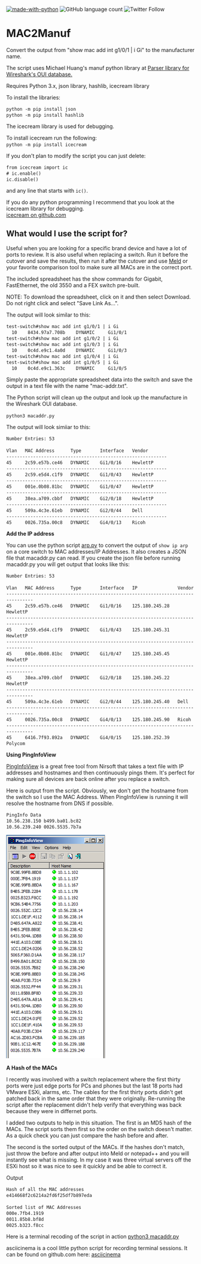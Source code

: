 [![made-with-python](https://img.shields.io/badge/Made%20with-Python-1f425f.svg)](https://www.python.org/)
![GitHub language count](https://img.shields.io/github/languages/count/rikosintie/nmap-python)
![Twitter Follow](https://img.shields.io/twitter/follow/rikosintie?style=social)

# MAC2Manuf
Convert the output from "show mac add int g1/0/1 | i Gi" to the manufacturer name.

The script uses Michael Huang's manuf python library at [Parser library for Wireshark's OUI database.](https://github.com/coolbho3k/manuf)

Requires Python 3.x, json library, hashlib, icecream library

To install the libraries:

```
python -m pip install json
python -m pip install hashlib
```

The icecream library is used for debugging. 

To install icecream run the following:  
`python -m pip install icecream`

If you don't plan to modify the script you can just delete:
```
from icecream import ic
# ic.enable()
ic.disable()
```
and any line that starts with `ic()`.

If you do any python programming I recommend that you look at the icecream library for debugging.  
[icecream on github.com](https://github.com/gruns/icecream)

## What would I use the script for?
Useful when you are looking for a specific brand device and have a lot of ports to review. It is also useful when replacing a switch. Run it before the cutover and save the results, then run it after the cutover and use [Meld](meldmerge.org) or your favorite comparison tool to make sure all MACs are in the correct port.

The included spreadsheet has the show commands for Gigabit, FastEthernet, the old 3550 and a FEX switch pre-built.

NOTE: To download the spreadsheet, click on it and then select Download. Do not right click and select "Save Link As...".

The output will look similar to this:
```
test-switch#show mac add int g1/0/1 | i Gi
  10    8434.97a7.708b    DYNAMIC     Gi1/0/1
test-switch#show mac add int g1/0/2 | i Gi
test-switch#show mac add int g1/0/3 | i Gi
  10    0c4d.e9c1.4a0d    DYNAMIC     Gi1/0/3
test-switch#show mac add int g1/0/4 | i Gi
test-switch#show mac add int g1/0/5 | i Gi
  10    0c4d.e9c1.363c    DYNAMIC     Gi1/0/5
```
Simply paste the appropriate spreadsheet data into the switch and save the output in a text file with the name "mac-addr.txt".

The Python script will clean up the output and look up the manufacture in the Wireshark OUI database.

`python3 macaddr.py`

The output will look simiiar to this:
```
Number Entries: 53 

Vlan   MAC Address      Type       Interface   Vendor
------------------------------------------------------------
45     2c59.e57b.ce46   DYNAMIC    Gi1/0/16    HewlettP
------------------------------------------------------------
45     2c59.e5d4.c1f9   DYNAMIC    Gi1/0/43    HewlettP
------------------------------------------------------------
45     001e.0b08.81bc   DYNAMIC    Gi1/0/47    HewlettP
------------------------------------------------------------
45     38ea.a709.cbbf   DYNAMIC    Gi2/0/18    HewlettP
------------------------------------------------------------
45     509a.4c3e.61eb   DYNAMIC    Gi2/0/44    Dell
------------------------------------------------------------
45     0026.735a.00c8   DYNAMIC    Gi4/0/13    Ricoh
```
**Add the IP address**

You can use the python script [arp.py](https://github.com/rikosintie/ARP-Sort) to convert the output of `show ip arp` on a core switch to MAC addresses/IP Addresses. It also creates a JSON file that macaddr.py can read. If you create the json file before running macaddr.py you will get output that looks like this:
```
Number Entries: 53 

Vlan   MAC Address      Type       Interface   IP               Vendor
--------------------------------------------------------------------------------
45     2c59.e57b.ce46   DYNAMIC    Gi1/0/16    125.180.245.28   HewlettP
--------------------------------------------------------------------------------
45     2c59.e5d4.c1f9   DYNAMIC    Gi1/0/43    125.180.245.31   HewlettP
--------------------------------------------------------------------------------
45     001e.0b08.81bc   DYNAMIC    Gi1/0/47    125.180.245.45   HewlettP
--------------------------------------------------------------------------------
45     38ea.a709.cbbf   DYNAMIC    Gi2/0/18    125.180.245.22   HewlettP
--------------------------------------------------------------------------------
45     509a.4c3e.61eb   DYNAMIC    Gi2/0/44    125.180.245.40   Dell
--------------------------------------------------------------------------------
45     0026.735a.00c8   DYNAMIC    Gi4/0/13    125.180.245.90   Ricoh
--------------------------------------------------------------------------------
45     6416.7f93.892a   DYNAMIC    Gi4/0/15    125.180.252.39   Polycom

```
**Using PingInfoView**

[PingInfoView](https://www.nirsoft.net/utils/multiple_ping_tool.html) is a great free tool from Nirsoft that takes a text file with IP addresses and hostnames and then continuously pings them. It's perfect for making sure all devices are back online after you replace a switch.

Here is output from the script. Obviously, we don't get the hostname from the switch so I use the MAC Address. When PingInfoView is running it will resolve the hostname from DNS if possible.
```
PingInfo Data
10.56.238.150 b499.ba01.bc82
10.56.239.240 0026.5535.7b7a
```

![PingInfoView Sample](https://github.com/rikosintie/MAC2Manuf/blob/master/PingInfoView.PNG "PingInfoView Sample")


**A Hash of the MACs**

I recently was involved with a switch replacement where the first thirty ports were just edge ports for PCs and phones but the last 18 ports had VMware ESXi, alarms, etc. The cables for the first thirty ports didn't get patched back in the same order that they were originally. Re-running the script after the replacement didn't help verify that everything was back because they were in differnet ports.

I added two outputs to help in this situation. The first is an MD5 hash of the MACs. The script sorts them first so the order on the switch doesn't matter. As a quick check you can just compare the hash before and after.

The second is the sorted output of the MACs. If the hashes don't match, just throw the before and after output into Meld or notepad++ and you will instantly see what is missing. In my case it was three virtual servers off the ESXi host so it was nice to see it quickly and be able to correct it.

Output

```
Hash of all the MAC addresses
e414668f2c6214a2fd6f25df7b897eda

Sorted list of MAC Addresses
000e.7fb4.1919
0011.85b8.bf8d
0025.b323.f8cc
```
Here is a terminal recoding of the script in action [python3 macaddr.py](https://asciinema.org/a/bVnJgjbb9RrpfgUuxMHnud7PX)

asciicinema is a cool little python script for recording terminal sessions. It can be found on github.com here:
[asciicinema](https://github.com/asciinema/asciinema)

